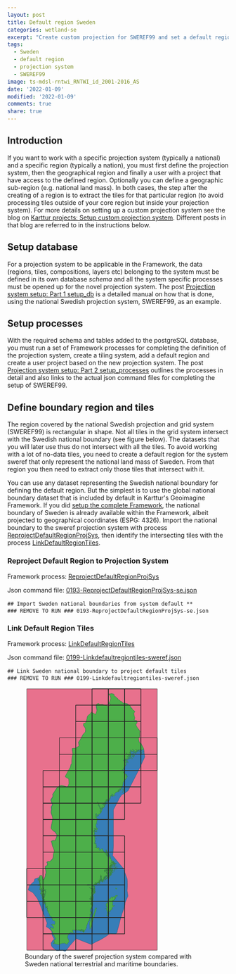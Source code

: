 ```yaml
---
layout: post
title: Default region Sweden
categories: wetland-se
excerpt: "Create custom projection for SWEREF99 and set a default region for the Swedish land area"
tags:
  - Sweden
  - default region
  - projection system
  - SWEREF99
image: ts-mdsl-rntwi_RNTWI_id_2001-2016_AS
date: '2022-01-09'
modified: '2022-01-09'
comments: true
share: true
---
```


## Introduction

If you want to work with a specific projection system (typically a national) and a specific region (typically a nation), you must first define the projection system, then the geographical region and finally a user with a project that have access to the defined region. Optionally you can define a geographic sub-region (e.g. national land mass). In both cases, the step after the creating of a region is to extract the tiles for that particular region (to avoid processing tiles outside of your core region but inside your projection system). For more details on setting up a custom projection system see the blog on [Karttur projects: Setup custom projection system](https://karttur.github.io/geoimagine03-docs-setup-projsys/). Different posts in that blog are referred to in the instructions below.

## Setup database

For a projection system to be applicable in the Framework, the data (regions, tiles, compositions, layers etc) belonging to the system must be defined in its own database _schema_ and all the system specific processes must be opened up for the novel projection system. The post [Projection system setup:
Part 1 setup_db](https://karttur.github.io/geoimagine03-docs-setup-projsys/setup/setup-projsys-sweref-db/) is a detailed manual on how that is done, using the national Swedish projection system, SWEREF99, as an example.

## Setup processes

With the required schema and tables added to the postgreSQL database, you must run a set of Framework processes for completing the definition of the projection system, create a tiling system, add a default region and create a user project based on the new projection system. The post [Projection system setup:
Part 2 setup_processes](https://karttur.github.io/geoimagine03-docs-setup-projsys/setup/setup-projsys-sweref-processes/) outlines the processes in detail and also links to the actual <span class='file'>json</span> command files for completing the setup of SWEREF99.

## Define boundary region and tiles

The region covered by the national Swedish projection and grid system (SWEREF99) is rectangular in shape. Not all tiles in the grid system intersect with the Swedish national boundary (see figure below). The datasets that you will later use thus do not intersect with all the tiles. To avoid working with a lot of no-data tiles, you need to create a default region for the system sweref that only represent the national land mass of Sweden. From that region you then need to extract only those tiles that intersect with it.

You can use any dataset representing the Swedish national boundary for defining the default region. But the simplest is to use the global national boundary dataset that is included by default in Karttur's Geoimagine Framework. If you did [setup the complete Framework](https://karttur.github.io/geoimagine03-docs-main/), the national boundary of Sweden is already available within the Framework, albeit projected to geographical coordinates (ESPG: 4326). Import the national boundary to the sweref projection system with process [<span class='process'>ReprojectDefaultRegionProjSys</span>](https://karttur.github.io/geoimagine03-docs-procpack/subprocess/subprocid-ReprojectDefaultRegionProjSys/), then identify the intersecting tiles with the process [<span class='process'>LinkDefaultRegionTiles</span>](https://karttur.github.io/geoimagine03-docs-procpack/subprocess/subprocid-LinkDefaultRegionTiles/).

### Reproject Default Region to Projection System

Framework process: [ReprojectDefaultRegionProjSys](https://karttur.github.io/geoimagine03-docs-procpack/subprocess/subprocid-ReprojectDefaultRegionProjSys/)

Json command file: [0193-ReprojectDefaultRegionProjSys-se.json](https://karttur.github.io/geoimagine03-proj-wetland-se-json/projects/projects-0193-ReprojectDefaultRegionProjSys-se.json/)

```
## Import Sweden national boundaries from system default **
### REMOVE TO RUN ### 0193-ReprojectDefaultRegionProjSys-se.json
```

### Link Default Region Tiles

Framework process: [LinkDefaultRegionTiles](https://karttur.github.io/geoimagine03-docs-procpack/subprocess/subprocid-LinkDefaultRegionTiles/)

Json command file: [0199-Linkdefaultregiontiles-sweref.json](https://karttur.github.io/geoimagine03-proj-wetland-se-json/projects/projects-0199-Linkdefaultregiontiles-sweref.json/)

```
## Link Sweden national boundary to project default tiles
### REMOVE TO RUN ### 0199-Linkdefaultregiontiles-sweref.json
```

<figure>
<img src="../../images/sweref_epsg3006_boundary_se.png">
<figcaption>Boundary of the sweref projection system compared with Sweden national terrestrial and maritime boundaries.</figcaption>
</figure>
